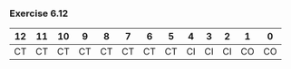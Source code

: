 ### Exercise 6.12
| 12     | 11     | 10     | 9     | 8      | 7     | 6      | 5     | 4      | 3      | 2      | 1      | 0      |
| ------ | ------ | ------ | ----- | ------ | ----- | ------ | ----- | ------ | ------ | ------ | ------ | ------ |
| CT     | CT     | CT     | CT    | CT     | CT    | CT     | CT    | CI     | CI     | CI     | CO     | CO     |
